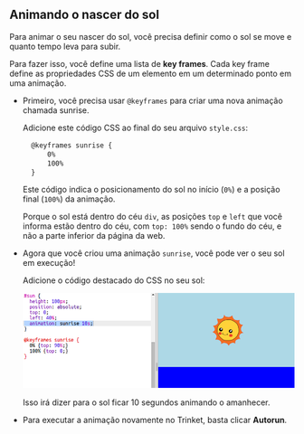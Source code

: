 ## Animando o nascer do sol

Para animar o seu nascer do sol, você precisa definir como o sol se move e quanto tempo leva para subir.

Para fazer isso, você define uma lista de **key frames**. Cada key frame define as propriedades CSS de um elemento em um determinado ponto em uma animação.

+ Primeiro, você precisa usar `@keyframes` para criar uma nova animação chamada sunrise.
    
    Adicione este código CSS ao final do seu arquivo `style.css`:
    
        @keyframes sunrise {
            0%
            100%
        }
        
    
    Este código indica o posicionamento do sol no início (`0%`) e a posição final (`100%`) da animação.
    
    Porque o sol está dentro do céu `div`, as posições `top` e `left` que você informa estão dentro do céu, com `top: 100%` sendo o fundo do céu, e não a parte inferior da página da web.

+ Agora que você criou uma animação `sunrise`, você pode ver o seu sol em execução!
    
    Adicione o código destacado do CSS no seu sol:
    
    ![screenshot](images/sunrise-sunrise.png)
    
    Isso irá dizer para o sol ficar 10 segundos animando o amanhecer.

+ Para executar a animação novamente no Trinket, basta clicar **Autorun**.